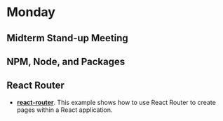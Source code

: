 # Monday

## Midterm Stand-up Meeting

## NPM, Node, and Packages

## React Router

* **[react-router](react-router)**. This example shows how to use React Router to create pages within a React application.
